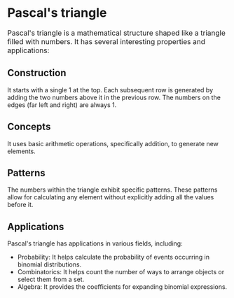 # Pascal's triangle

<p style="font-size: medium"> Pascal's triangle is a mathematical structure shaped like a triangle filled with numbers. It has several interesting properties and applications: </p>

## Construction
It starts with a single 1 at the top. Each subsequent row is generated by adding the two numbers above it in the previous row. The numbers on the edges (far left and right) are always 1.
 
## Concepts
It uses basic arithmetic operations, specifically addition, to generate new elements.
 
## Patterns
The numbers within the triangle exhibit specific patterns. These patterns allow for calculating any element without explicitly adding all the values before it.

## Applications
Pascal's triangle has applications in various fields, including:
- Probability: It helps calculate the probability of events occurring in binomial distributions. 
- Combinatorics: It helps count the number of ways to arrange objects or select them from a set. 
- Algebra: It provides the coefficients for expanding binomial expressions.